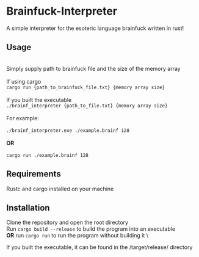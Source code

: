 # Brainfuck-Interpreter
A simple interpreter for the esoteric language brainfuck written in rust!

## Usage
\
Simply supply path to brainfuck file and the size of the memory array\
\
If using cargo \
`cargo run {path_to_brainfuck_file.txt} {memory array size}`
\
\
If you built the executable
\
`./brainf_interpreter {path_to_file.txt} {memory array size}`\
\
For example: \
\
`./brainf_interpreter.exe ./example.brainf 128` \
\
**OR**\
\
`cargo run ./example.brainf 128`

## Requirements
Rustc and cargo installed on your machine

## Installation
Clone the repository and open the root directory \
Run `cargo build --release` to build the program into an executable \
 **OR** run `cargo run` to run the program without building it \

If you built the executable, it can be found in the /target/release/ directory
